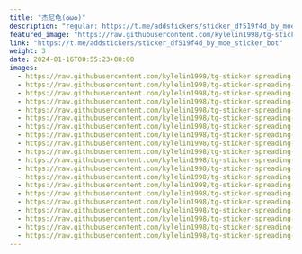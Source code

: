 ```yaml
---
title: "杰尼龟(✪ω✪)"
description: "regular: https://t.me/addstickers/sticker_df519f4d_by_moe_sticker_bot"
featured_image: "https://raw.githubusercontent.com/kylelin1998/tg-sticker-spreading-worldwide-images/main/img/10331ba2-f6e5-4491-9e63-202fe4993396.jpg"
link: "https://t.me/addstickers/sticker_df519f4d_by_moe_sticker_bot"
weight: 3
date: 2024-01-16T00:55:23+08:00
images:
  - https://raw.githubusercontent.com/kylelin1998/tg-sticker-spreading-worldwide-images/main/img/10331ba2-f6e5-4491-9e63-202fe4993396.jpg
  - https://raw.githubusercontent.com/kylelin1998/tg-sticker-spreading-worldwide-images/main/img/d935baef-2dfe-4e9e-bcd4-6d01c20afafb.jpg
  - https://raw.githubusercontent.com/kylelin1998/tg-sticker-spreading-worldwide-images/main/img/c0873a68-67dc-46da-a20c-b8f617e88ed3.jpg
  - https://raw.githubusercontent.com/kylelin1998/tg-sticker-spreading-worldwide-images/main/img/83e3bad0-3712-4278-9577-69f13284be58.jpg
  - https://raw.githubusercontent.com/kylelin1998/tg-sticker-spreading-worldwide-images/main/img/52a31cc7-278a-414b-a942-1b8d48d41733.jpg
  - https://raw.githubusercontent.com/kylelin1998/tg-sticker-spreading-worldwide-images/main/img/ae2b6514-97a1-441e-9968-0eba9ca8da0e.jpg
  - https://raw.githubusercontent.com/kylelin1998/tg-sticker-spreading-worldwide-images/main/img/3841fa90-cbd5-4bd1-b225-cf9bb6b4ba70.jpg
  - https://raw.githubusercontent.com/kylelin1998/tg-sticker-spreading-worldwide-images/main/img/172cd394-6745-4a7f-a9c6-64821c958ba7.jpg
  - https://raw.githubusercontent.com/kylelin1998/tg-sticker-spreading-worldwide-images/main/img/a622ed4e-1259-4f30-b327-d2b35a6a22f9.jpg
  - https://raw.githubusercontent.com/kylelin1998/tg-sticker-spreading-worldwide-images/main/img/b3cae1ae-c0ea-4ec3-83e0-cae64dbf529e.jpg
  - https://raw.githubusercontent.com/kylelin1998/tg-sticker-spreading-worldwide-images/main/img/1d159add-c7ba-497d-a76a-c3e4a3642e76.jpg
  - https://raw.githubusercontent.com/kylelin1998/tg-sticker-spreading-worldwide-images/main/img/198cf450-3fd8-4a6a-8823-fa21598a2744.jpg
  - https://raw.githubusercontent.com/kylelin1998/tg-sticker-spreading-worldwide-images/main/img/0bb3f875-1fb1-4ed9-a0ce-f344a74d3326.jpg
  - https://raw.githubusercontent.com/kylelin1998/tg-sticker-spreading-worldwide-images/main/img/9131cf75-d0fc-4353-af74-e5360cc64b3b.jpg
  - https://raw.githubusercontent.com/kylelin1998/tg-sticker-spreading-worldwide-images/main/img/c8d4b5e0-70c0-4372-8ae4-3f3bf23880ab.jpg
  - https://raw.githubusercontent.com/kylelin1998/tg-sticker-spreading-worldwide-images/main/img/3633068d-aa5c-4d2b-8af1-29fa93fa4703.jpg
  - https://raw.githubusercontent.com/kylelin1998/tg-sticker-spreading-worldwide-images/main/img/f4fdc915-0d87-48d5-b901-03b102cf0bf2.jpg
  - https://raw.githubusercontent.com/kylelin1998/tg-sticker-spreading-worldwide-images/main/img/85951783-df8c-4228-bbc3-cec8741ae139.jpg
  - https://raw.githubusercontent.com/kylelin1998/tg-sticker-spreading-worldwide-images/main/img/7700fc31-c255-4f43-b9be-4ad0096612ec.jpg
  - https://raw.githubusercontent.com/kylelin1998/tg-sticker-spreading-worldwide-images/main/img/7984afdd-db1c-416d-9ec5-f007b971a4a6.jpg
---
```

